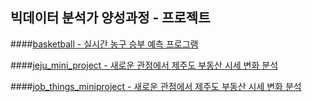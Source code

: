 ## 빅데이터 분석가 양성과정 - 프로젝트

####[basketball - 실시간 농구 승부 예측 프로그램](https://www.notion.so/42812e1695a44a7889aefc8a26b12900?pvs=4)

####[jeju_mini_project - 새로운 관점에서 제주도 부동산 시세 변화 분석](https://www.notion.so/759353a474734d9ba94f83e65061af68?pvs=4)

####[job_things_miniproject - 새로운 관점에서 제주도 부동산 시세 변화 분석](https://www.notion.so/bbd76fd2d2794ce8beef24d4a72569bf?pvs=4)
